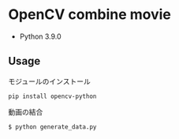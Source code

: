 # OpenCV combine movie

- Python 3.9.0

## Usage

モジュールのインストール

    pip install opencv-python

動画の結合

    $ python generate_data.py